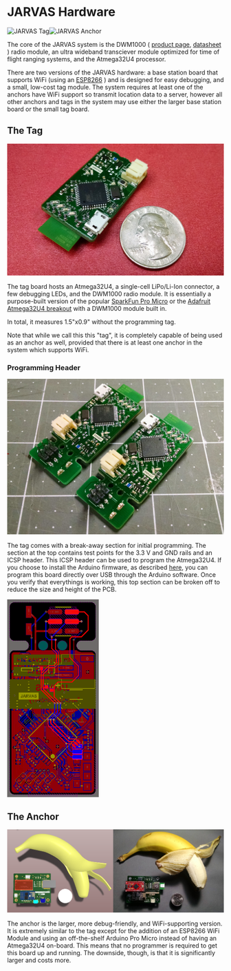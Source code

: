 # JARVAS Hardware

<img src="../img/tag_render.png" width="50%" alt="JARVAS Tag" /><img src="../img/anchor_render.png" width="50%" alt="JARVAS Anchor" />

The core of the JARVAS system is the DWM1000 (
[product page](http://www.decawave.com/products/dwm1000-module),
[datasheet](http://www.decawave.com/sites/default/files/resources/dwm1000-datasheet-v1.3.pdf)
) radio module, an ultra wideband transciever module optimized for time of
flight ranging systems, and the Atmega32U4 processor.

There are two versions of the JARVAS hardware: a base station board that
supports WiFi (using an
[ESP8266](https://nurdspace.nl/images/e/e0/ESP8266_Specifications_English.pdf)
) and is designed for easy debugging, and a small, low-cost tag module.
The system requires at least one of the anchors have WiFi support so transmit
location data to a server, however all other anchors and tags in the system
may use either the larger base station board or the small tag board.

## The Tag

![alt text](img/tag_quarter.jpg "JARVAS Tag PCB")

The tag board hosts an Atmega32U4, a single-cell LiPo/Li-Ion connector, a few
debugging LEDs, and the DWM1000 radio module. It is essentially a
purpose-built version of the popular [SparkFun Pro Micro](https://www.sparkfun.com/products/12587)
or the [Adafruit Atmega32U4 breakout](https://www.adafruit.com/product/296)
with a DWM1000 module built in.

In total, it measures 1.5"x0.9" without the programming tag.

Note that while we call this this "tag", it is completely capable of being
used as an anchor as well, provided that there is at least one anchor in the
system which supports WiFi.

### Programming Header

![alt text](img/two_tags.jpg "Tags with their programming headers")

The tag comes with a break-away section for initial programming. The
section at the top contains test points for the 3.3 V and GND rails and an
ICSP header. This ICSP header can be used to program the Atmega32U4. If you
choose to install the Arduino firmware, as described [here](firmware),
you can program this board directly over USB through the Arduino software.
Once you verify that everythings is working, this top section can be broken
off to reduce the size and height of the PCB.

![alt text](img/tag_icsp_traces.png "ICSP traces")

## The Anchor

![alt text](img/banana_realization.png "An anchor board next to a render")

The anchor is the larger, more debug-friendly, and WiFi-supporting version.
It is extremely similar to the tag except for the addition of an ESP8266 WiFi
Module and using an off-the-shelf Arduino Pro Micro instead of having an
Atmega32U4 on-board. This means that no programmer is required to get this
board up and running. The downside, though, is that it is significantly larger
and costs more.
